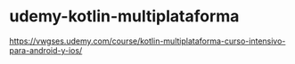 # udemy-kotlin-multiplataforma
https://vwgses.udemy.com/course/kotlin-multiplataforma-curso-intensivo-para-android-y-ios/
